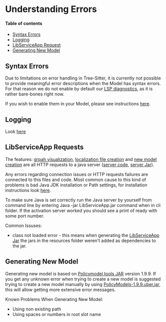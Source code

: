 # Understanding Errors <!-- omit in toc -->

#### Table of contents  <!-- omit in toc -->
- [Syntax Errors](#syntax-errors)
- [Logging](#Logging)
- [LibServiceApp Request](#LibServiceApp-Requests)
- [Generating New Model](#Generating-New-Model)

## Syntax Errors
Due to limitations on error handling in Tree-Sitter, it is currently not possible to provide meaningful error descriptions when the Model has syntax errors. For that reason we do not enable by default our [LSP diagnostics](#https://microsoft.github.io/language-server-protocol/specification#diagnostic), as it is rather bare-bones right now.

If you wish to enable them in your Model, please see instructions [here](../README.md#supported-settings).

## Logging
Look [here](./CONTRIBUTING.md/#Server-Logging)

## LibServiceApp Requests
The features: [grpah visualization](./../README.md/#graphviz-visualization), [localization file creation](./../README.md/#localization) and [new model creation](./../README.md/#create-new-model) are all HTTP requests to a java server ([server code](./../LibServiceApp), [server Jar](./../cli/LibServiceApp.jar)).

Any errors regarding connection issues or HTTP requests failures are connected to this files and code. Most common cause to this kind of problems is bad Java JDK installation or Path settings, for installation instructions look [here](./../README.md/#installation).

To make sure Java is set correctly run the Java server by yourself from command line by entering Java -jar LibServiceApp.jar command when in cli folder. If the activation server worked you should see a print of ready with some port number.

Common Issuses:
- class not loaded error - this means when generating the [LibServiceApp Jar](./CONTRIBUTING.md/#LibServiceAPP) the jars in the resources folder weren't added as dependencies to the jar.

## Generating New Model
Generating new model is based on [Policymodel tools JAR](https://github.com/IQSS/DataTaggingLibrary) version 1.9.9.
If you get any unknown error when trying to create a new model is suggested trying to create a new model manually by using [PolicyModels-1.9.9.uber.jar](./../LibServiceApp/resources/PolicyModels-1.9.9.uber.jar), this will allow getting more extensive error messages.

Known Problems When Generating New Model:
- Using non existing path
- Using spaces or numbers in root slot name